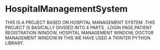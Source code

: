 # HospitalManagementSystem
THIS IS A PROJECT BASED ON HOSPITAL MANAGEMENT SYSTEM .THIS PROJECT IS BASICALLY DIVIDED INTO 4 PARTS . LOGIN PAGE,PATIENT REGISTRATION WINDOW, HOSPITAL MANAGEMENT WINDOW, 
 DOCTOR MANAGEMENT WINDOW.IN THIS WE HAVE USED A TKINTER PYTHON LIBRARY.
